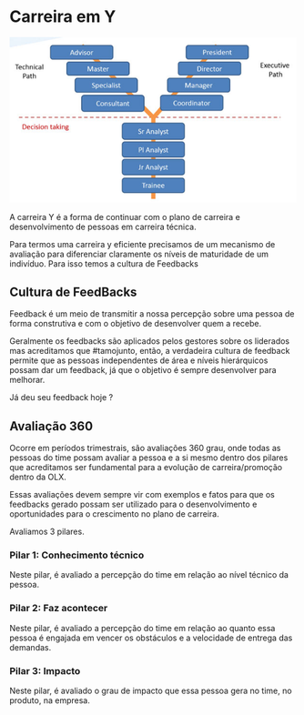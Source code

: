 # Carreira em Y

![Carreira Y](img/careery.jpg)


A carreira Y é a forma de continuar com o plano de carreira e desenvolvimento de pessoas em carreira técnica.

Para termos uma carreira y eficiente precisamos de um mecanismo de avaliação para diferenciar claramente os níveis de maturidade de um indivíduo. Para isso temos a cultura de Feedbacks

## Cultura de FeedBacks

Feedback é um meio de transmitir a nossa percepção sobre uma pessoa de forma construtiva e com o objetivo de desenvolver quem a recebe.

Geralmente os feedbacks são aplicados pelos gestores sobre os liderados mas acreditamos que #tamojunto, então, a verdadeira cultura de feedback permite que as pessoas independentes de área e níveis hierárquicos possam dar um feedback, já que o objetivo é sempre desenvolver para melhorar.

Já deu seu feedback hoje ?


## Avaliação 360

Ocorre em períodos trimestrais, são avaliações 360 grau, onde todas as pessoas do time possam avaliar a pessoa e a si mesmo dentro dos pilares que acreditamos ser fundamental para a evolução de carreira/promoção dentro da OLX.

Essas avaliações devem sempre vir com exemplos e fatos para que os feedbacks gerado possam ser utilizado para o desenvolvimento e oportunidades para o crescimento no plano de carreira.

Avaliamos 3 pilares.

### Pilar 1: Conhecimento técnico

Neste pilar, é avaliado a percepção do time em relação ao nível técnico da pessoa.

### Pilar 2: Faz acontecer

Neste pilar, é avaliado a percepção do time em relação ao quanto essa pessoa é engajada em vencer os obstáculos e a velocidade de entrega das demandas.

### Pilar 3: Impacto

Neste pilar, é avaliado o grau de impacto que essa pessoa gera no time, no produto, na empresa.
